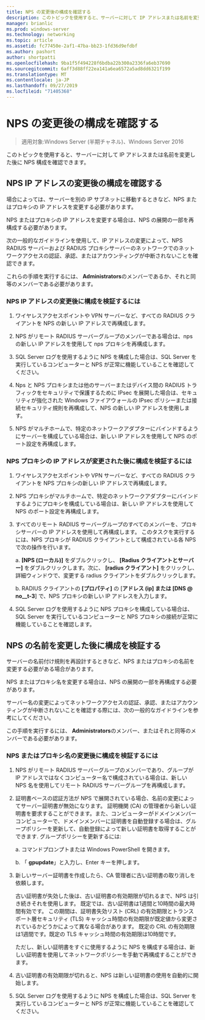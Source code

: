 ```yaml
---
title: NPS の変更後の構成を確認する
description: このトピックを使用すると、サーバーに対して IP アドレスまたは名前を変更した後に、Windows Server 2016 ネットワークポリシーサーバーの構成を確認できます。
manager: brianlic
ms.prod: windows-server
ms.technology: networking
ms.topic: article
ms.assetid: fc77450e-2af1-47ba-bb23-1fd36d9efdbf
ms.author: pashort
author: shortpatti
ms.openlocfilehash: 9ba1f5f494228f6bdba22b300a2336fa6eb37690
ms.sourcegitcommit: 6aff3d88ff22ea141a6ea6572a5ad8dd6321f199
ms.translationtype: MT
ms.contentlocale: ja-JP
ms.lasthandoff: 09/27/2019
ms.locfileid: "71405368"
---
```

# <a name="verify-configuration-after-nps-changes"></a>NPS の変更後の構成を確認する

>適用対象:Windows Server (半期チャネル)、Windows Server 2016

このトピックを使用すると、サーバーに対して IP アドレスまたは名前を変更した後に NPS 構成を確認できます。

## <a name="verify-configuration-after-an-nps-ip-address-change"></a>NPS IP アドレスの変更後の構成を確認する

場合によっては、サーバーを別の IP サブネットに移動するときなど、NPS またはプロキシの IP アドレスを変更する必要があります。 

NPS またはプロキシの IP アドレスを変更する場合は、NPS の展開の一部を再構成する必要があります。 

次の一般的なガイドラインを使用して、IP アドレスの変更によって、NPS RADIUS サーバーおよび RADIUS プロキシサーバーのネットワークでのネットワークアクセスの認証、承認、またはアカウンティングが中断されないことを確認できます。

これらの手順を実行するには、 **Administrators**のメンバーであるか、それと同等のメンバーである必要があります。

### <a name="to-verify-configuration-after-an-nps-ip-address-change"></a>NPS IP アドレスの変更後に構成を検証するには

1. ワイヤレスアクセスポイントや VPN サーバーなど、すべての RADIUS クライアントを NPS の新しい IP アドレスで再構成します。

2. NPS がリモート RADIUS サーバーグループのメンバーである場合は、nps の新しい IP アドレスを使用して nps プロキシを再構成します。

3. SQL Server ログを使用するように NPS を構成した場合は、SQL Server を実行しているコンピューターと NPS が正常に機能していることを確認してください。

4. Nps と NPS プロキシまたは他のサーバーまたはデバイス間の RADIUS トラフィックをセキュリティで保護するために IPsec を展開した場合は、セキュリティが強化された Windows ファイアウォールの IPsec ポリシーまたは接続セキュリティ規則を再構成して、NPS の新しい IP アドレスを使用します。

5. NPS がマルチホームで、特定のネットワークアダプターにバインドするようにサーバーを構成している場合は、新しい IP アドレスを使用して NPS のポート設定を再構成します。

### <a name="to-verify-configuration-after-an-nps-proxy-ip-address-change"></a>NPS プロキシの IP アドレスが変更された後に構成を検証するには

1. ワイヤレスアクセスポイントや VPN サーバーなど、すべての RADIUS クライアントを NPS プロキシの新しい IP アドレスで再構成します。

2. NPS プロキシがマルチホームで、特定のネットワークアダプターにバインドするようにプロキシを構成している場合は、新しい IP アドレスを使用して NPS のポート設定を再構成します。

3. すべてのリモート RADIUS サーバーグループのすべてのメンバーを、プロキシサーバーの IP アドレスを使用して再構成します。 このタスクを実行するには、NPS プロキシが RADIUS クライアントとして構成されている各 NPS で次の操作を行います。

    a. **[NPS (ローカル)]** をダブルクリックし、 **[Radius クライアントとサーバー]** をダブルクリックします。次に、 **[radius クライアント]** をクリックし、詳細ウィンドウで、変更する radius クライアントをダブルクリックします。

    b. RADIUS クライアントの **[プロパティ]** の [**アドレス \(ip] または [DNS @ no__t-3**] で、NPS プロキシの新しい IP アドレスを入力します。

4. SQL Server ログを使用するように NPS プロキシを構成している場合は、SQL Server を実行しているコンピューターと NPS プロキシの接続が正常に機能していることを確認します。

## <a name="verify-configuration-after-renaming-an-nps"></a>NPS の名前を変更した後に構成を検証する

サーバーの名前付け規則を再設計するときなど、NPS またはプロキシの名前を変更する必要がある場合があります。

NPS またはプロキシ名を変更する場合は、NPS の展開の一部を再構成する必要があります。 

サーバー名の変更によってネットワークアクセスの認証、承認、またはアカウンティングが中断されないことを確認する際には、次の一般的なガイドラインを参考にしてください。

この手順を実行するには、 **Administrators**のメンバー、またはそれと同等のメンバーである必要があります。

### <a name="to-verify-configuration-after-an-nps-or-proxy-name-change"></a>NPS またはプロキシ名の変更後に構成を検証するには

1. NPS がリモート RADIUS サーバーグループのメンバーであり、グループが IP アドレスではなくコンピューター名で構成されている場合は、新しい NPS 名を使用してリモート RADIUS サーバーグループを再構成します。

2. 証明書ベースの認証方法が NPS で展開されている場合、名前の変更によってサーバー証明書が無効になります。 証明機関 (CA) の管理者から新しい証明書を要求することができます。また、コンピューターがドメインメンバーコンピューターで、ドメインメンバーに証明書を自動登録する場合は、グループポリシーを更新して、自動登録によって新しい証明書を取得することができます. グループポリシーを更新するには:

    a. コマンドプロンプトまたは Windows PowerShell を開きます。

    b. 「 **gpupdate**」と入力し、Enter キーを押します。


3. 新しいサーバー証明書を作成したら、CA 管理者に古い証明書の取り消しを依頼します。 

     古い証明書が失効した後は、古い証明書の有効期限が切れるまで、NPS は引き続きそれを使用します。 既定では、古い証明書は1週間と10時間の最大時間有効です。 この期間は、証明書失効リスト (CRL) の有効期限とトランスポート層セキュリティ (TLS) キャッシュ時間の有効期限が既定値から変更されているかどうかによって異なる場合があります。 既定の CRL の有効期限は1週間です。既定の TLS キャッシュ時間の有効期限は10時間です。 

     ただし、新しい証明書をすぐに使用するように NPS を構成する場合は、新しい証明書を使用してネットワークポリシーを手動で再構成することができます。

4. 古い証明書の有効期限が切れると、NPS は新しい証明書の使用を自動的に開始します。 

5. SQL Server ログを使用するように NPS を構成した場合は、SQL Server を実行しているコンピューターと NPS が正常に機能していることを確認してください。

